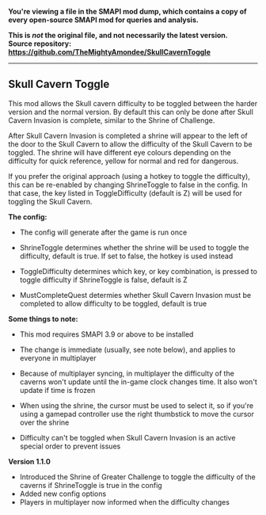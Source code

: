 **You're viewing a file in the SMAPI mod dump, which contains a copy of every open-source SMAPI mod
for queries and analysis.**

**This is _not_ the original file, and not necessarily the latest version.**  
**Source repository: https://github.com/TheMightyAmondee/SkullCavernToggle**

----

## Skull Cavern Toggle

This mod allows the Skull cavern difficulty to be toggled between the harder version and the normal version. By default this can only be done after Skull Cavern Invasion is complete, similar to the Shrine of Challenge.

After Skull Cavern Invasion is completed a shrine will appear to the left of the door to the Skull Cavern to allow the difficulty of the Skull Cavern to be toggled. The shrine will have different eye colours depending on the difficulty for quick reference, yellow for normal and red for dangerous.

If you prefer the original approach (using a hotkey to toggle the difficulty), this can be re-enabled by changing ShrineToggle to false in the config. In that case, the key listed in ToggleDifficulty (default is Z) will be used for toggling the Skull Cavern.

**The config:**

- The config will generate after the game is run once

- ShrineToggle determines whether the shrine will be used to toggle the difficulty, default is true. If set to false, the hotkey is used instead

- ToggleDifficulty determines which key, or key combination, is pressed to toggle difficulty if ShrineToggle is false, default is Z

- MustCompleteQuest determies whether Skull Cavern Invasion must be completed to allow difficulty to be toggled, default is true

**Some things to note:**

- This mod requires SMAPI 3.9 or above to be installed

- The change is immediate (usually, see note below), and applies to everyone in multiplayer

- Because of multiplayer syncing, in multiplayer the difficulty of the caverns won't update until the in-game clock changes time. It also won't update if time is frozen

- When using the shrine, the cursor must be used to select it, so if you're using a gamepad controller use the right thumbstick to move the cursor over the shrine

- Difficulty can't be toggled when Skull Cavern Invasion is an active special order to prevent issues


**Version 1.1.0**
- Introduced the Shrine of Greater Challenge to toggle the difficulty of the caverns if ShrineToggle is true in the config
- Added new config options
- Players in multiplayer now informed when the difficulty changes
